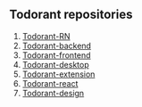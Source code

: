 ## Todorant repositories
1. [Todorant-RN](https://github.com/Borodutch/todorant-rn)
2. [Todorant-backend](https://github.com/Borodutch/todorant-backend)
3. [Todorant-frontend](https://github.com/Borodutch/todorant-frontend)
4. [Todorant-desktop](https://github.com/Borodutch/todorant-desktop)
5. [Todorant-extension](https://github.com/Borodutch/todorant-browser-extension)
6. [Todorant-react](https://github.com/Borodutch/todorant-react)
7. [Todorant-design](https://github.com/Borodutch/todorant-design)
<!--

**Here are some ideas to get you started:**

🙋‍♀️ A short introduction - what is your organization all about?
🌈 Contribution guidelines - how can the community get involved?
👩‍💻 Useful resources - where can the community find your docs? Is there anything else the community should know?
🍿 Fun facts - what does your team eat for breakfast?
🧙 Remember, you can do mighty things with the power of [Markdown](https://docs.github.com/github/writing-on-github/getting-started-with-writing-and-formatting-on-github/basic-writing-and-formatting-syntax)
-->
